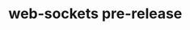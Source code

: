 <!-- / © Copyright 2024 Frankie Homewood <F.Homewood.outlook.com> -->

# web-sockets pre-release 
<!-- description -->
